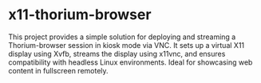 # x11-thorium-browser
This project provides a simple solution for deploying and streaming a Thorium-browser session in kiosk mode via VNC. It sets up a virtual X11 display using Xvfb, streams the display using x11vnc, and ensures compatibility with headless Linux environments. Ideal for showcasing web content in fullscreen remotely.
